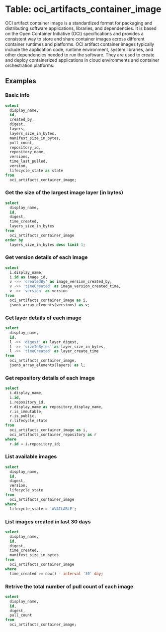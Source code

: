 # Table: oci_artifacts_container_image

OCI artifact container image is a standardized format for packaging and distributing software applications, libraries, and dependencies. It is based on the Open Container Initiative (OCI) specifications and provides a consistent way to store and share container images across different container runtimes and platforms. OCI artifact container images typically include the application code, runtime environment, system libraries, and other dependencies needed to run the software. They are used to create and deploy containerized applications in cloud environments and container orchestration platforms.

## Examples

### Basic info

```sql
select
  display_name,
  id,
  created_by,
  digest,
  layers,
  layers_size_in_bytes,
  manifest_size_in_bytes,
  pull_count,
  repository_id,
  repository_name,
  versions,
  time_last_pulled,
  version,
  lifecycle_state as state
from
  oci_artifacts_container_image;
```

### Get the size of the largest image layer (in bytes)

```sql
select
  display_name,
  id,
  digest,
  time_created,
  layers_size_in_bytes
from
  oci_artifacts_container_image
order by
  layers_size_in_bytes desc limit 1;
```

### Get version details of each image

```sql
select
  i.display_name,
  i.id as image_id,
  v ->> 'createdBy' as image_version_created_by,
  v ->> 'timeCreated' as image_version_created_time,
  v ->> 'version' as version
from
  oci_artifacts_container_image as i,
  jsonb_array_elements(versions) as v;
```

### Get layer details of each image

```sql
select
  display_name,
  id,
  l ->> 'digest' as layer_digest,
  l ->> 'sizeInBytes' as layer_size_in_bytes,
  l ->> 'timeCreated' as layer_create_time
from
  oci_artifacts_container_image,
  jsonb_array_elements(layers) as l;
```

### Get repository details of each image

```sql
select
  i.display_name,
  i.id,
  i.repository_id,
  r.display_name as repository_display_name,
  r.is_immutable,
  r.is_public,
  r.lifecycle_state
from
  oci_artifacts_container_image as i,
  oci_artifacts_container_repository as r
where
  r.id = i.repository_id;
```

### List available images

```sql
select
  display_name,
  id,
  digest,
  version,
  lifecycle_state
from
  oci_artifacts_container_image
where
  lifecycle_state = 'AVAILABLE';
```

### List images created in last 30 days

```sql
select
  display_name,
  id,
  digest,
  time_created,
  manifest_size_in_bytes
from
  oci_artifacts_container_image
where
  time_created >= now() - interval '30' day;
```

### Retrive the total number of pull count of each image

```sql
select
  display_name,
  id,
  digest,
  pull_count
from
  oci_artifacts_container_image;
```